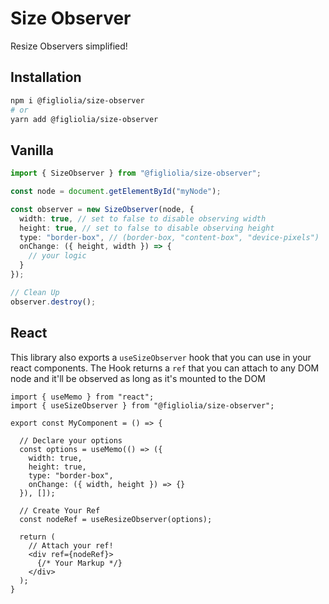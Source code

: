# Size Observer
Resize Observers simplified!

## Installation
```bash
npm i @figliolia/size-observer
# or
yarn add @figliolia/size-observer
```

## Vanilla
```typescript
import { SizeObserver } from "@figliolia/size-observer";

const node = document.getElementById("myNode");

const observer = new SizeObserver(node, {
  width: true, // set to false to disable observing width
  height: true, // set to false to disable observing height
  type: "border-box", // (border-box, "content-box", "device-pixels")
  onChange: ({ height, width }) => {
    // your logic
  }
});

// Clean Up
observer.destroy();
```

## React
This library also exports a `useSizeObserver` hook that you can use in your react components. The Hook returns a `ref` that you can attach to any DOM node and it'll be observed as long as it's mounted to the DOM
```tsx
import { useMemo } from "react";
import { useSizeObserver } from "@figliolia/size-observer";

export const MyComponent = () => {

  // Declare your options
  const options = useMemo(() => ({
    width: true,
    height: true,
    type: "border-box",
    onChange: ({ width, height }) => {}
  }), []);

  // Create Your Ref
  const nodeRef = useResizeObserver(options);

  return (
    // Attach your ref!
    <div ref={nodeRef}>
      {/* Your Markup */}
    </div>
  );
}
```
